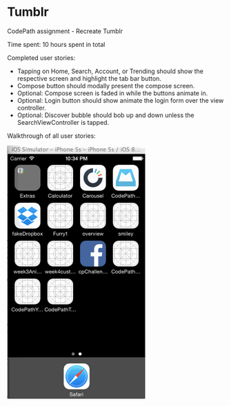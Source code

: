 # Tumblr

CodePath assignment - Recreate Tumblr

Time spent: 10 hours spent in total

Completed user stories:
<ul>
<li>Tapping on Home, Search, Account, or Trending should show the respective screen and highlight the tab bar button.</li>
<li>Compose button should modally present the compose screen.</li>
<li>Optional: Compose screen is faded in while the buttons animate in.</li>
<li>Optional: Login button should show animate the login form over the view controller.</li>
<li>Optional: Discover bubble should bob up and down unless the SearchViewController is tapped.</li>
</ul>


Walkthrough of all user stories:


![gif walkthrough](Week5Tumblr_Walkthrough.gif)
